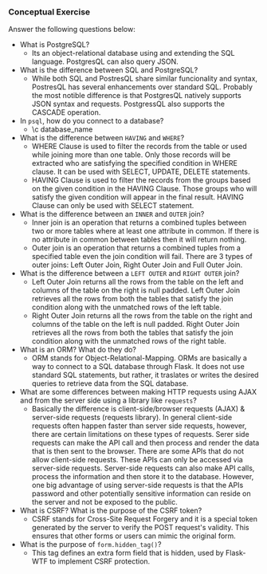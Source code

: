 ### Conceptual Exercise

Answer the following questions below:

- What is PostgreSQL?
	* Its an object-relational database using and extending the SQL language. PostgresQL can also query JSON.
- What is the difference between SQL and PostgreSQL?
	* While both SQL and PostresQL share similar funcionality and syntax, PostresQL has several enhancements over standard SQL. Probably the most notible difference is that PostgresQL natively supports JSON syntax and requests.  PostgressQL also supports the CASCADE operation.
- In `psql`, how do you connect to a database?
	* \c database_name
- What is the difference between `HAVING` and `WHERE`?
	* WHERE Clause is used to filter the records from the table or used while joining more than one table. Only those records will be extracted who are satisfying the specified condition in WHERE clause. It can be used with SELECT, UPDATE, DELETE statements.
	* HAVING Clause is used to filter the records from the groups based on the given condition in the HAVING Clause. Those groups who will satisfy the given condition will appear in the final result. HAVING Clause can only be used
with SELECT statement.
- What is the difference between an `INNER` and `OUTER` join?
	* Inner join is an operation that returns a combined tuples between two or more tables where at least one attribute in common. If there is no attribute in common between tables then it will return nothing.
	* Outer join is an operation that returns a combined tuples from a specified table even the join condition will fail. There are 3 types of outer joins: Left Outer Join, Right Outer Join and Full Outer Join.
- What is the difference between a `LEFT OUTER` and `RIGHT OUTER` join?
	* Left Outer Join returns all the rows from the table on the left and columns of the table on the right is null padded. Left Outer Join retrieves all the rows from both the tables that satisfy the join condition along with the unmatched rows of the left table.
	* Right Outer Join returns all the rows from the table on the right and columns of the table on the left is null padded. Right Outer Join retrieves all the rows from both the tables that satisfy the join condition along with the unmatched rows of the right table.
- What is an ORM? What do they do?
	* ORM stands for Object-Relational-Mapping. ORMs are basically a way to connect to a SQL database through Flask. It does not use standard SQL statements, but rather, it traslates or writes the desired queries to retrieve data from the SQL database.
- What are some differences between making HTTP requests using AJAX 
  and from the server side using a library like `requests`?
	* Basically the difference is client-side/browser requests (AJAX) & server-side requests (requests library). In general client-side requests often happen faster than server side requests, however, there are certain limitations on these types of requests. Serer side requests can make the API call and then process and render the data that is then sent to the browser. There are some APIs that do not allow client-side requests.  These APIs can only be accessed via server-side requests. Server-side requests can also make API calls, process the information and then store it to the database.  However, one big advantage of using server-side requests is that the APIs password and other potentially sensitive information can reside on the server and not be exposed to the public.
- What is CSRF? What is the purpose of the CSRF token?
	* CSRF stands for Cross-Site Request Forgery and it is a special token generated by the server to verify the POST request's validity.  This ensures that other forms or users can mimic the original form.
- What is the purpose of `form.hidden_tag()`?
	* This tag defines an extra form field that is hidden, used by Flask-WTF to implement CSRF protection.
